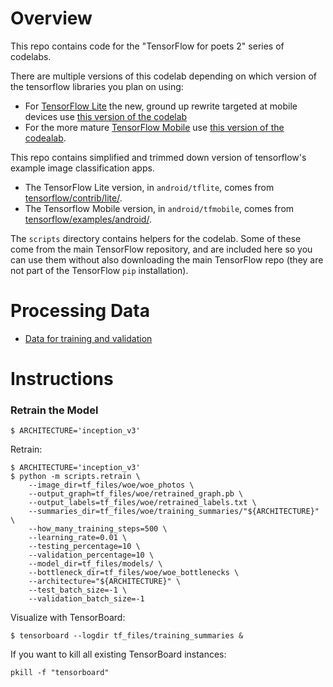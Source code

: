 # Overview

This repo contains code for the "TensorFlow for poets 2" series of codelabs.

There are multiple versions of this codelab depending on which version 
of the tensorflow libraries you plan on using:

* For [TensorFlow Lite](https://www.tensorflow.org/mobile/tflite/) the new, ground up rewrite targeted at mobile devices
  use [this version of the codelab](https://codelabs.developers.google.com/codelabs/tensorflow-for-poets-2-tflite) 
* For the more mature [TensorFlow Mobile](https://www.tensorflow.org/mobile/mobile_intro) use 
  [this version of the codealab](https://codelabs.developers.google.com/codelabs/tensorflow-for-poets-2).


This repo contains simplified and trimmed down version of tensorflow's example image classification apps.

* The TensorFlow Lite version, in `android/tflite`, comes from [tensorflow/contrib/lite/](https://github.com/tensorflow/tensorflow/tree/master/tensorflow/contrib/lite).
* The Tensorflow Mobile version, in `android/tfmobile`, comes from [tensorflow/examples/android/](https://github.com/tensorflow/tensorflow/tree/master/tensorflow/examples/android).

The `scripts` directory contains helpers for the codelab. Some of these come from the main TensorFlow repository, and are included here so you can use them without also downloading the main TensorFlow repo (they are not part of the TensorFlow `pip` installation).



# Processing Data

* [Data for training and validation](https://drive.google.com/open?id=1Iv2JrOl-8XocuUb0TUdN0V90T46qa5Mk)

# Instructions
### Retrain the Model
```shell
$ ARCHITECTURE='inception_v3'
```
Retrain:
```shell
$ ARCHITECTURE='inception_v3'
$ python -m scripts.retrain \
	--image_dir=tf_files/woe/woe_photos \
	--output_graph=tf_files/woe/retrained_graph.pb \
	--output_labels=tf_files/woe/retrained_labels.txt \
	--summaries_dir=tf_files/woe/training_summaries/"${ARCHITECTURE}" \
	--how_many_training_steps=500 \
	--learning_rate=0.01 \
	--testing_percentage=10 \
	--validation_percentage=10 \
	--model_dir=tf_files/models/ \
	--bottleneck_dir=tf_files/woe/woe_bottlenecks \
	--architecture="${ARCHITECTURE}" \
	--test_batch_size=-1 \
	--validation_batch_size=-1
```

Visualize with TensorBoard:
```shell
$ tensorboard --logdir tf_files/training_summaries &
```

If you want to kill all existing TensorBoard instances:
```shell
pkill -f "tensorboard"
```

